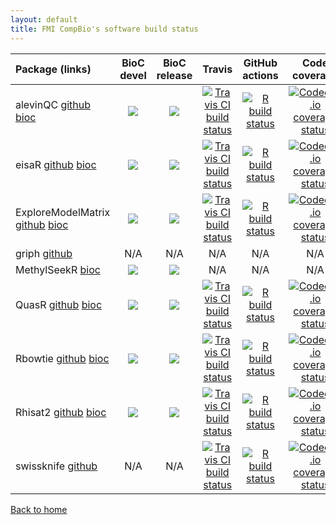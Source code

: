 ```yaml
---
layout: default
title: FMI CompBio's software build status
---
```


| Package (links) | BioC devel       | BioC release     | Travis           | GitHub actions   | Code coverage    |
|:----------------|:----------------:|:----------------:|:----------------:|:----------------:|:----------------:|
| alevinQC [github](https://github.com/csoneson/alevinQC) [bioc](https://bioconductor.org/packages/alevinQC/) | [![](http://bioconductor.org/shields/build/devel/bioc/alevinQC.svg)](http://bioconductor.org/checkResults/devel/bioc-LATEST/alevinQC) | [![](http://bioconductor.org/shields/build/release/bioc/alevinQC.svg)](http://bioconductor.org/checkResults/release/bioc-LATEST/alevinQC) | [![Travis CI build status](https://travis-ci.com/csoneson/alevinQC.svg?branch=master)](https://travis-ci.com/csoneson/alevinQC) | [![R build status](https://github.com/csoneson/alevinQC/workflows/R-CMD-check/badge.svg)](https://github.com/csoneson/alevinQC/actions) | [![Codecov.io coverage status](https://codecov.io/github/csoneson/alevinQC/coverage.svg?branch=master)](https://codecov.io/github/csoneson/alevinQC) |
| eisaR [github](https://github.com/fmicompbio/eisaR) [bioc](https://bioconductor.org/packages/eisaR/) | [![](http://bioconductor.org/shields/build/devel/bioc/eisaR.svg)](http://bioconductor.org/checkResults/devel/bioc-LATEST/eisaR) | [![](http://bioconductor.org/shields/build/release/bioc/eisaR.svg)](http://bioconductor.org/checkResults/release/bioc-LATEST/eisaR) | [![Travis CI build status](https://travis-ci.com/fmicompbio/eisaR.svg?branch=master)](https://travis-ci.com/fmicompbio/eisaR) | [![R build status](https://github.com/fmicompbio/eisaR/workflows/R-CMD-check/badge.svg)](https://github.com/fmicompbio/eisaR/actions) | [![Codecov.io coverage status](https://codecov.io/github/fmicompbio/eisaR/coverage.svg?branch=master)](https://codecov.io/github/fmicompbio/eisaR) |
| ExploreModelMatrix [github](https://github.com/csoneson/ExploreModelMatrix) [bioc](https://bioconductor.org/packages/ExploreModelMatrix/) | [![](http://bioconductor.org/shields/build/devel/bioc/ExploreModelMatrix.svg)](http://bioconductor.org/checkResults/devel/bioc-LATEST/ExploreModelMatrix) | [![](http://bioconductor.org/shields/build/release/bioc/ExploreModelMatrix.svg)](http://bioconductor.org/checkResults/release/bioc-LATEST/ExploreModelMatrix) | [![Travis CI build status](https://travis-ci.com/csoneson/ExploreModelMatrix.svg?branch=master)](https://travis-ci.com/csoneson/ExploreModelMatrix) | [![R build status](https://github.com/csoneson/ExploreModelMatrix/workflows/R-CMD-check/badge.svg)](https://github.com/csoneson/ExploreModelMatrix/actions) | [![Codecov.io coverage status](https://codecov.io/github/csoneson/ExploreModelMatrix/coverage.svg?branch=master)](https://codecov.io/github/csoneson/ExploreModelMatrix) |
| griph [github](https://github.com/fmicompbio/griph) | N/A | N/A | N/A | N/A | N/A |
| MethylSeekR [bioc](https://bioconductor.org/packages/MethylSeekR/) | [![](http://bioconductor.org/shields/build/devel/bioc/MethylSeekR.svg)](http://bioconductor.org/checkResults/devel/bioc-LATEST/MethylSeekR) | [![](http://bioconductor.org/shields/build/release/bioc/MethylSeekR.svg)](http://bioconductor.org/checkResults/release/bioc-LATEST/MethylSeekR) | N/A | N/A | N/A |
| QuasR [github](https://github.com/fmicompbio/QuasR) [bioc](https://bioconductor.org/packages/QuasR/) | [![](http://bioconductor.org/shields/build/devel/bioc/QuasR.svg)](http://bioconductor.org/checkResults/devel/bioc-LATEST/QuasR) | [![](http://bioconductor.org/shields/build/release/bioc/QuasR.svg)](http://bioconductor.org/checkResults/release/bioc-LATEST/QuasR) | [![Travis CI build status](https://travis-ci.com/fmicompbio/QuasR.svg?branch=master)](https://travis-ci.com/fmicompbio/QuasR) | [![R build status](https://github.com/fmicompbio/QuasR/workflows/R-CMD-check/badge.svg)](https://github.com/fmicompbio/QuasR/actions) | [![Codecov.io coverage status](https://codecov.io/github/fmicompbio/QuasR/coverage.svg?branch=master)](https://codecov.io/github/fmicompbio/QuasR) |
| Rbowtie [github](https://github.com/fmicompbio/Rbowtie) [bioc](https://bioconductor.org/packages/Rbowtie/) | [![](http://bioconductor.org/shields/build/devel/bioc/Rbowtie.svg)](http://bioconductor.org/checkResults/devel/bioc-LATEST/Rbowtie) | [![](http://bioconductor.org/shields/build/release/bioc/Rbowtie.svg)](http://bioconductor.org/checkResults/release/bioc-LATEST/Rbowtie) | [![Travis CI build status](https://travis-ci.com/fmicompbio/Rbowtie.svg?branch=master)](https://travis-ci.com/fmicompbio/Rbowtie) | [![R build status](https://github.com/fmicompbio/Rbowtie/workflows/R-CMD-check/badge.svg)](https://github.com/fmicompbio/Rbowtie/actions) | [![Codecov.io coverage status](https://codecov.io/github/fmicompbio/Rbowtie/coverage.svg?branch=master)](https://codecov.io/github/fmicompbio/Rbowtie) |
| Rhisat2 [github](https://github.com/fmicompbio/Rhisat2) [bioc](https://bioconductor.org/packages/Rhisat2/) | [![](http://bioconductor.org/shields/build/devel/bioc/Rhisat2.svg)](http://bioconductor.org/checkResults/devel/bioc-LATEST/Rhisat2) | [![](http://bioconductor.org/shields/build/release/bioc/Rhisat2.svg)](http://bioconductor.org/checkResults/release/bioc-LATEST/Rhisat2) | [![Travis CI build status](https://travis-ci.com/fmicompbio/Rhisat2.svg?branch=master)](https://travis-ci.com/fmicompbio/Rhisat2) | [![R build status](https://github.com/fmicompbio/Rhisat2/workflows/R-CMD-check/badge.svg)](https://github.com/fmicompbio/Rhisat2/actions) | [![Codecov.io coverage status](https://codecov.io/github/fmicompbio/Rhisat2/coverage.svg?branch=master)](https://codecov.io/github/fmicompbio/Rhisat2) |
| swissknife [github](https://github.com/fmicompbio/swissknife) | N/A | N/A | [![Travis CI build status](https://travis-ci.com/fmicompbio/swissknife.svg?branch=master)](https://travis-ci.com/fmicompbio/swissknife) | [![R build status](https://github.com/fmicompbio/swissknife/workflows/R-CMD-check/badge.svg)](https://github.com/fmicompbio/swissknife/actions) | [![Codecov.io coverage status](https://codecov.io/github/fmicompbio/swissknife/coverage.svg?branch=master)](https://codecov.io/github/fmicompbio/swissknife) |

[Back to home](index.html)